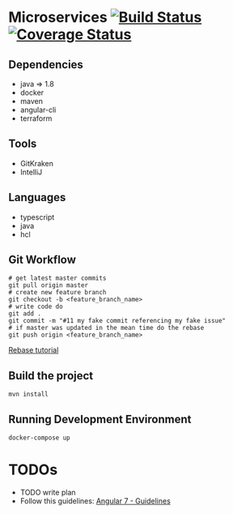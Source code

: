 # Microservices [![Build Status](https://travis-ci.com/DanielMorales9/gym.svg?token=sVEPqLmkxV1xuF2rpsmy&branch=master)](https://travis-ci.com/DanielMorales9/gym) [![Coverage Status](https://codecov.io/gh/DanielMorales9/GoodFellas/coverage.svg?branch=master)](https://codecov.io/gh/DanielMorales9/GoodFellas?branch=master)

## Dependencies
- java => 1.8
- docker
- maven
- angular-cli
- terraform

## Tools

- GitKraken
- IntelliJ

## Languages
- typescript
- java
- hcl

## Git Workflow
````
# get latest master commits
git pull origin master
# create new feature branch
git checkout -b <feature_branch_name>
# write code do
git add .
git commit -m "#11 my fake commit referencing my fake issue"
# if master was updated in the mean time do the rebase 
git push origin <feature_branch_name>
````

[Rebase tutorial](https://git-scm.com/book/en/v2/Git-Branching-Rebasing)

## Build the project 
````
mvn install
````

## Running Development Environment
````
docker-compose up
````

# TODOs
- TODO write plan
- Follow this guidelines: [Angular 7 - Guidelines](https://medium.freecodecamp.org/best-practices-for-a-clean-and-performant-angular-application-288e7b39eb6f)


